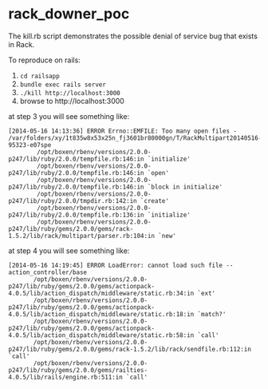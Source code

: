 rack_downer_poc
===============

The kill.rb script demonstrates the possible denial of service bug that exists in Rack.

To reproduce on rails:

1. ```cd railsapp```
2. ```bundle exec rails server```
3. ```./kill http://localhost:3000```
4. browse to http://localhost:3000

at step 3 you will see something like:

```
[2014-05-16 14:13:36] ERROR Errno::EMFILE: Too many open files - /var/folders/xy/1t835w8x53x25n_fj3601br80000gn/T/RackMultipart20140516-95323-e07spe
        /opt/boxen/rbenv/versions/2.0.0-p247/lib/ruby/2.0.0/tempfile.rb:146:in `initialize'
        /opt/boxen/rbenv/versions/2.0.0-p247/lib/ruby/2.0.0/tempfile.rb:146:in `open'
        /opt/boxen/rbenv/versions/2.0.0-p247/lib/ruby/2.0.0/tempfile.rb:146:in `block in initialize'
        /opt/boxen/rbenv/versions/2.0.0-p247/lib/ruby/2.0.0/tmpdir.rb:142:in `create'
        /opt/boxen/rbenv/versions/2.0.0-p247/lib/ruby/2.0.0/tempfile.rb:136:in `initialize'
        /opt/boxen/rbenv/versions/2.0.0-p247/lib/ruby/gems/2.0.0/gems/rack-1.5.2/lib/rack/multipart/parser.rb:104:in `new'
 ```
 
 at step 4 you will see something like:
 
 ```
[2014-05-16 14:19:45] ERROR LoadError: cannot load such file -- action_controller/base
        /opt/boxen/rbenv/versions/2.0.0-p247/lib/ruby/gems/2.0.0/gems/actionpack-4.0.5/lib/action_dispatch/middleware/static.rb:34:in `ext'
        /opt/boxen/rbenv/versions/2.0.0-p247/lib/ruby/gems/2.0.0/gems/actionpack-4.0.5/lib/action_dispatch/middleware/static.rb:18:in `match?'
        /opt/boxen/rbenv/versions/2.0.0-p247/lib/ruby/gems/2.0.0/gems/actionpack-4.0.5/lib/action_dispatch/middleware/static.rb:58:in `call'
        /opt/boxen/rbenv/versions/2.0.0-p247/lib/ruby/gems/2.0.0/gems/rack-1.5.2/lib/rack/sendfile.rb:112:in `call'
        /opt/boxen/rbenv/versions/2.0.0-p247/lib/ruby/gems/2.0.0/gems/railties-4.0.5/lib/rails/engine.rb:511:in `call'
```
